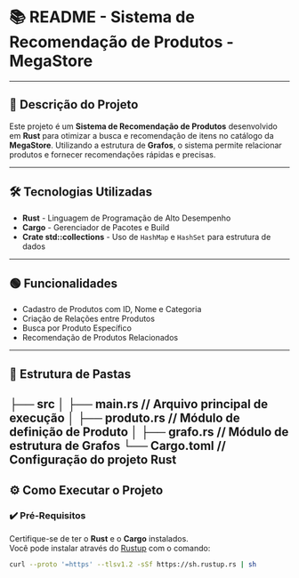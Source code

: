 # 📚 **README - Sistema de Recomendação de Produtos - MegaStore**  

---

## 🚀 **Descrição do Projeto**  
Este projeto é um **Sistema de Recomendação de Produtos** desenvolvido em **Rust** para otimizar a busca e recomendação de itens no catálogo da **MegaStore**. Utilizando a estrutura de **Grafos**, o sistema permite relacionar produtos e fornecer recomendações rápidas e precisas.  

---

## 🛠 **Tecnologias Utilizadas**  
- **Rust** - Linguagem de Programação de Alto Desempenho  
- **Cargo** - Gerenciador de Pacotes e Build  
- **Crate std::collections** - Uso de `HashMap` e `HashSet` para estrutura de dados  

---

## 🟢 **Funcionalidades**  
- Cadastro de Produtos com ID, Nome e Categoria  
- Criação de Relações entre Produtos  
- Busca por Produto Específico  
- Recomendação de Produtos Relacionados  

---

## 📂 **Estrutura de Pastas**  
├── src │ ├── main.rs // Arquivo principal de execução │ ├── produto.rs // Módulo de definição de Produto │ ├── grafo.rs // Módulo de estrutura de Grafos └── Cargo.toml // Configuração do projeto Rust
---

## ⚙️ **Como Executar o Projeto**  

### ✔️ Pré-Requisitos  
Certifique-se de ter o **Rust** e o **Cargo** instalados.  
Você pode instalar através do [Rustup](https://www.rust-lang.org/tools/install) com o comando:  
```bash
curl --proto '=https' --tlsv1.2 -sSf https://sh.rustup.rs | sh
